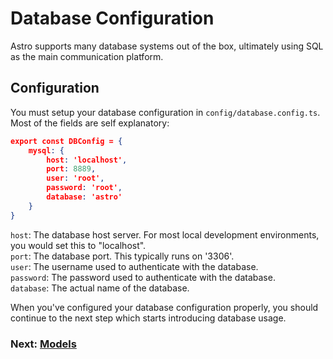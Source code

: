 # Database Configuration
Astro supports many database systems out of the box, ultimately using SQL as the main communication platform.  

## Configuration
You must setup your database configuration in `config/database.config.ts`. Most of the fields are self explanatory:
```json
export const DBConfig = {
    mysql: {
        host: 'localhost',
        port: 8889,
        user: 'root',
        password: 'root',
        database: 'astro'
    }
}
```
`host`: The database host server. For most local development environments, you would set this to "localhost".  
`port`: The database port. This typically runs on '3306'.  
`user`: The username used to authenticate with the database.  
`password`: The password used to authenticate with the database.  
`database`: The actual name of the database.  

When you've configured your database configuration properly, you should continue to the next step which starts introducing database usage.  

### Next: [Models](https://spliitzx.github.io/astro-docs/models)